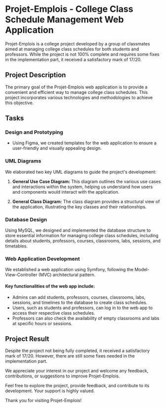 # Projet-Emplois - College Class Schedule Management Web Application

Projet-Emplois is a college project developed by a group of classmates aimed at managing college class schedules for both students and professors. 
While the project is not 100% complete and requires some fixes in the implementation part, it received a satisfactory mark of 17/20.

## Project Description

The primary goal of the Projet-Emplois web application is to provide a convenient and efficient way to manage college class schedules. 
This project incorporates various technologies and methodologies to achieve this objective.

## Tasks

### Design and Prototyping

- Using Figma, we created templates for the web application to ensure a user-friendly and visually appealing design.

### UML Diagrams

We elaborated two key UML diagrams to guide the project's development:

1. **General Use Case Diagram:** 
This diagram outlines the various use cases and interactions within the system, helping us understand how users and components would interact with the application.

2. **General Class Diagram:** 
The class diagram provides a structural view of the application, illustrating the key classes and their relationships.

### Database Design

Using MySQL, we designed and implemented the database structure to store essential information for managing college class schedules, 
including details about students, professors, courses, classrooms, labs, sessions, and timetables.

### Web Application Development

We established a web application using Symfony, following the Model-View-Controller (MVC) architectural pattern.

#### Key functionalities of the web app include:

- Admins can add students, professors, courses, classrooms, labs, sessions, and timelines to the database to create class schedules.
- Users, such as students and professors, can log in to the web app to access their respective class schedules.
- Professors can also check the availability of empty classrooms and labs at specific hours or sessions.

## Project Result

Despite the project not being fully completed, it received a satisfactory mark of 17/20. However, there are still some fixes needed in the implementation part.

We appreciate your interest in our project and welcome any feedback, contributions, or suggestions to improve Projet-Emplois.

Feel free to explore the project, provide feedback, and contribute to its development. Your support is highly valued.

Thank you for visiting Projet-Emplois!
